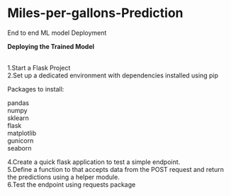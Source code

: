 # Miles-per-gallons-Prediction
End to end ML model Deployment


**Deploying the Trained Model**

<br/>
1.Start a Flask Project <br/>
2.Set up a dedicated environment with dependencies installed using pip<br/>

Packages to install: <br/>

 pandas <br/>
 numpy <br/>
 sklearn <br/>
 flask <br/>
 matplotlib <br/>
 gunicorn <br/>
 seaborn <br/>
 
4.Create a quick flask application to test a simple endpoint.<br/>
5.Define a function to that accepts data from the POST request and return the predictions using a helper module.<br/>
6.Test the endpoint using requests package<br/>
